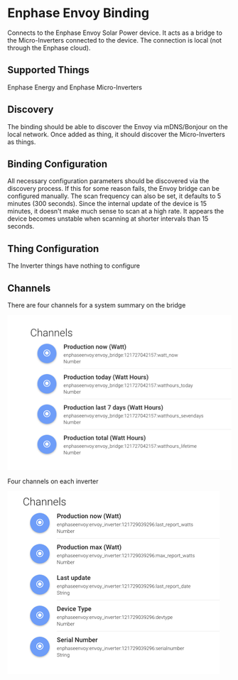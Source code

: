 # Enphase Envoy Binding

Connects to the Enphase Envoy Solar Power device. It acts as a bridge to the Micro-Inverters connected to the device. The connection is local (not through the Enphase cloud).

## Supported Things

Enphase Energy and Enphase Micro-Inverters

## Discovery

The binding should be able to discover the Envoy via mDNS/Bonjour on the local network. Once added as thing, it should discover the Micro-Inverters as things.

## Binding Configuration

All necessary configuration parameters should be discovered via the discovery process. If this for some reason fails, the Envoy bridge can be configured manually. The scan frequency can also be set, it defaults to 5 minutes (300 seconds). Since the internal update of the device is 15 minutes, it doesn't make much sense to scan at a high rate. It appears the device becomes unstable when scanning at shorter intervals than 15 seconds.

## Thing Configuration

The Inverter things have nothing to configure

## Channels

There are four channels for a system summary on the bridge

![Alt Eagle 200 bridge channels](web/bridge_channels.png?raw=true "Eagle 200 bridge channels")

Four channels on each inverter

![Alt Eagle 200 inverter channels](web/inverter_channels.png?raw=true "Eagle 200 inverter channels")

